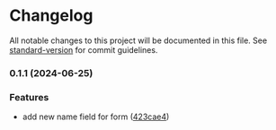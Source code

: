 # Changelog

All notable changes to this project will be documented in this file. See [standard-version](https://github.com/conventional-changelog/standard-version) for commit guidelines.

### 0.1.1 (2024-06-25)


### Features

* add new name field for form ([423cae4](https://github.com/varManWai/GitConventionalCommitPracticeRepo/commit/423cae4ce9affea8198ef71fd9b01f5e965897e9))
